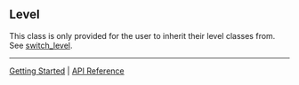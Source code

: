 ## Level
This class is only provided for the user to inherit their level classes from. See [switch_level](Engine.md#switch_level).

-----------

[Getting Started](../GettingStarted.md) | [API Reference](../API.md)